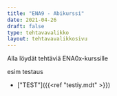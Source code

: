 ```yaml
---
title: "ENA9 - Abikurssi"
date: 2021-04-26
draft: false
type: tehtavavalikko
layout: tehtavavalikkosivu
---
```


Alla löydät tehtäviä ENA0x-kurssille

esim testaus
* ["TEST"]({{<ref "testiy.mdt" >}})